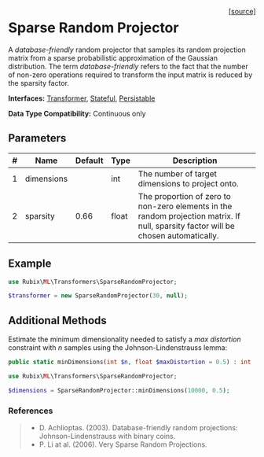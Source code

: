 <span style="float:right;"><a href="https://github.com/RubixML/ML/blob/master/src/Transformers/SparseRandomProjector.php">[source]</a></span>

# Sparse Random Projector
A *database-friendly* random projector that samples its random projection matrix from a sparse probabilistic approximation of the Gaussian distribution. The term *database-friendly* refers to the fact that the number of non-zero operations required to transform the input matrix is reduced by the sparsity factor.

**Interfaces:** [Transformer](api.md#transformer), [Stateful](api.md#stateful), [Persistable](../persistable.md)

**Data Type Compatibility:** Continuous only

## Parameters
| # | Name | Default | Type | Description |
|---|---|---|---|---|
| 1 | dimensions | | int | The number of target dimensions to project onto. |
| 2 | sparsity | 0.66 | float | The proportion of zero to non-zero elements in the random projection matrix. If null, sparsity factor will be chosen automatically. |

## Example
```php
use Rubix\ML\Transformers\SparseRandomProjector;

$transformer = new SparseRandomProjector(30, null);
```

## Additional Methods
Estimate the minimum dimensionality needed to satisfy a *max distortion* constraint with *n* samples using the Johnson-Lindenstrauss lemma:
```php
public static minDimensions(int $n, float $maxDistortion = 0.5) : int
```

```php
use Rubix\ML\Transformers\SparseRandomProjector;

$dimensions = SparseRandomProjector::minDimensions(10000, 0.5);
```

### References
>- D. Achlioptas. (2003). Database-friendly random projections: Johnson-Lindenstrauss with binary coins.
>- P. Li at al. (2006). Very Sparse Random Projections.